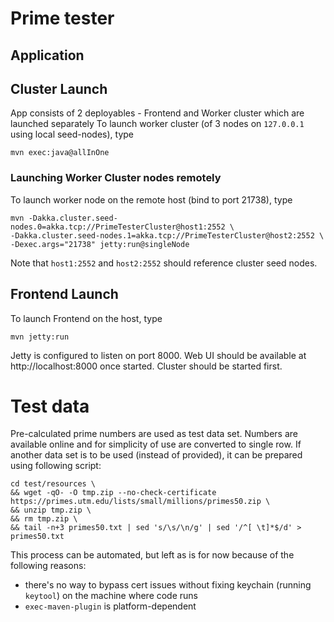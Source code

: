 Prime tester
======================
## Application


## Cluster Launch
App consists of 2 deployables - Frontend and Worker cluster which are launched separately
To launch worker cluster (of 3 nodes on `127.0.0.1` using local seed-nodes), type

```
mvn exec:java@allInOne
```

### Launching Worker Cluster nodes remotely
To launch worker node on the remote host (bind to port 21738), type 
```
mvn -Dakka.cluster.seed-nodes.0=akka.tcp://PrimeTesterCluster@host1:2552 \
-Dakka.cluster.seed-nodes.1=akka.tcp://PrimeTesterCluster@host2:2552 \
-Dexec.args="21738" jetty:run@singleNode
```
Note that `host1:2552` and `host2:2552` should reference cluster seed nodes. 

## Frontend Launch
To launch Frontend on the host, type 
```
mvn jetty:run
```
Jetty is configured to listen on port 8000. Web UI should be available at http://localhost:8000 once started. 
Cluster should be started first.
 
# Test data
Pre-calculated prime numbers are used as test data set.
Numbers are available online and for simplicity of use are converted to single row. 
If another data set is to be used (instead of provided), it can be prepared using following script:

```
cd test/resources \
&& wget -qO- -O tmp.zip --no-check-certificate https://primes.utm.edu/lists/small/millions/primes50.zip \
&& unzip tmp.zip \
&& rm tmp.zip \
&& tail -n+3 primes50.txt | sed 's/\s/\n/g' | sed '/^[ \t]*$/d' > primes50.txt
```

This process can be automated, but left as is for now because of the following reasons:

- there's no way to bypass cert issues without fixing keychain (running `keytool`) on the machine where code runs
- `exec-maven-plugin` is platform-dependent
